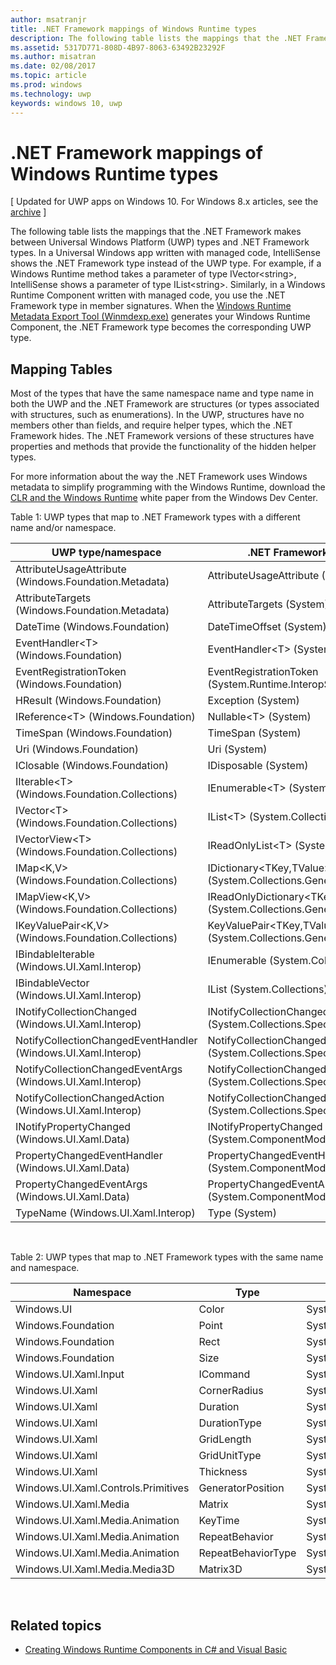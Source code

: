 ---author: msatranjrtitle: .NET Framework mappings of Windows Runtime typesdescription: The following table lists the mappings that the .NET Framework makes between Universal Windows Platform (UWP) types and .NET Framework types.ms.assetid: 5317D771-808D-4B97-8063-63492B23292Fms.author: misatranms.date: 02/08/2017ms.topic: articlems.prod: windowsms.technology: uwpkeywords: windows 10, uwp---# .NET Framework mappings of Windows Runtime types\[ Updated for UWP apps on Windows 10. For Windows 8.x articles, see the [archive](http://go.microsoft.com/fwlink/p/?linkid=619132) \]The following table lists the mappings that the .NET Framework makes between Universal Windows Platform (UWP) types and .NET Framework types. In a Universal Windows app written with managed code, IntelliSense shows the .NET Framework type instead of the UWP type. For example, if a Windows Runtime method takes a parameter of type IVector&lt;string&gt;, IntelliSense shows a parameter of type IList&lt;string&gt;. Similarly, in a Windows Runtime Component written with managed code, you use the .NET Framework type in member signatures. When the [Windows Runtime Metadata Export Tool (Winmdexp.exe)](https://msdn.microsoft.com/library/hh925576.aspx) generates your Windows Runtime Component, the .NET Framework type becomes the corresponding UWP type.## Mapping TablesMost of the types that have the same namespace name and type name in both the UWP and the .NET Framework are structures (or types associated with structures, such as enumerations). In the UWP, structures have no members other than fields, and require helper types, which the .NET Framework hides. The .NET Framework versions of these structures have properties and methods that provide the functionality of the hidden helper types.For more information about the way the .NET Framework uses Windows metadata to simplify programming with the Windows Runtime, download the [CLR and the Windows Runtime](http://download.microsoft.com/download/2/3/E/23E1E9BE-41AA-4716-A7B3-82040271394C/CLR%20and%20the%20Windows%20Runtime.docx) white paper from the Windows Dev Center.Table 1: UWP types that map to .NET Framework types with a different name and/or namespace.| UWP type/namespace                                            | .NET Framework type/namespace                                          | .NET Framework assembly                           ||---------------------------------------------------------------|------------------------------------------------------------------------|---------------------------------------------------|| AttributeUsageAttribute (Windows.Foundation.Metadata)         | AttributeUsageAttribute (System)                                       | System.Runtime.dll                                || AttributeTargets (Windows.Foundation.Metadata)                | AttributeTargets (System)                                              | System.Runtime.dll                                || DateTime (Windows.Foundation)                                 | DateTimeOffset (System)                                                | System.Runtime.dll                                || EventHandler&lt;T&gt; (Windows.Foundation)                    | EventHandler&lt;T&gt; (System)                                         | System.Runtime.dll                                || EventRegistrationToken (Windows.Foundation)                   | EventRegistrationToken (System.Runtime.InteropServices.WindowsRuntime) | System.Runtime.InteropServices.WindowsRuntime.dll || HResult (Windows.Foundation)                                  | Exception (System)                                                     | System.Runtime.dll                                || IReference&lt;T&gt; (Windows.Foundation)                      | Nullable&lt;T&gt; (System)                                             | System.Runtime.dll                                || TimeSpan (Windows.Foundation)                                 | TimeSpan (System)                                                      | System.Runtime.dll                                || Uri (Windows.Foundation)                                      | Uri (System)                                                           | System.Runtime.dll                                || IClosable (Windows.Foundation)                                | IDisposable (System)                                                   | System.Runtime.dll                                || IIterable&lt;T&gt; (Windows.Foundation.Collections)           | IEnumerable&lt;T&gt; (System.Collections.Generic)                      | System.Runtime.dll                                || IVector&lt;T&gt; (Windows.Foundation.Collections)             | IList&lt;T&gt; (System.Collections.Generic)                            | System.Runtime.dll                                || IVectorView&lt;T&gt; (Windows.Foundation.Collections)         | IReadOnlyList&lt;T&gt; (System.Collections.Generic)                    | System.Runtime.dll                                || IMap&lt;K,V&gt; (Windows.Foundation.Collections)              | IDictionary&lt;TKey,TValue&gt; (System.Collections.Generic)            | System.Runtime.dll                                || IMapView&lt;K,V&gt; (Windows.Foundation.Collections)          | IReadOnlyDictionary&lt;TKey,TValue&gt; (System.Collections.Generic)    | System.Runtime.dll                                || IKeyValuePair&lt;K,V&gt; (Windows.Foundation.Collections)     | KeyValuePair&lt;TKey,TValue&gt; (System.Collections.Generic)           | System.Runtime.dll                                || IBindableIterable (Windows.UI.Xaml.Interop)                   | IEnumerable (System.Collections)                                       | System.Runtime.dll                                || IBindableVector (Windows.UI.Xaml.Interop)                     | IList (System.Collections)                                             | System.Runtime.dll                                || INotifyCollectionChanged (Windows.UI.Xaml.Interop)            | INotifyCollectionChanged (System.Collections.Specialized)              | System.ObjectModel.dll                            || NotifyCollectionChangedEventHandler (Windows.UI.Xaml.Interop) | NotifyCollectionChangedEventHandler (System.Collections.Specialized)   | System.ObjectModel.dll                            || NotifyCollectionChangedEventArgs (Windows.UI.Xaml.Interop)    | NotifyCollectionChangedEventArgs (System.Collections.Specialized)      | System.ObjectModel.dll                            || NotifyCollectionChangedAction (Windows.UI.Xaml.Interop)       | NotifyCollectionChangedAction (System.Collections.Specialized)         | System.ObjectModel.dll                            || INotifyPropertyChanged (Windows.UI.Xaml.Data)                 | INotifyPropertyChanged (System.ComponentModel)                         | System.ObjectModel.dll                            || PropertyChangedEventHandler (Windows.UI.Xaml.Data)            | PropertyChangedEventHandler (System.ComponentModel)                    | System.ObjectModel.dll                            || PropertyChangedEventArgs (Windows.UI.Xaml.Data)               | PropertyChangedEventArgs (System.ComponentModel)                       | System.ObjectModel.dll                            || TypeName (Windows.UI.Xaml.Interop)                            | Type (System)                                                          | System.Runtime.dll                                | Table 2: UWP types that map to .NET Framework types with the same name and namespace.| Namespace                           | Type               | .NET Framework assembly                   ||-------------------------------------|--------------------|-------------------------------------------|| Windows.UI                          | Color              | System.Runtime.WindowsRuntime.dll         || Windows.Foundation                  | Point              | System.Runtime.WindowsRuntime.dll         || Windows.Foundation                  | Rect               | System.Runtime.WindowsRuntime.dll         || Windows.Foundation                  | Size               | System.Runtime.WindowsRuntime.dll         || Windows.UI.Xaml.Input               | ICommand           | System.ObjectModel.dll                    || Windows.UI.Xaml                     | CornerRadius       | System.Runtime.WindowsRuntime.UI.Xaml.dll || Windows.UI.Xaml                     | Duration           | System.Runtime.WindowsRuntime.UI.Xaml.dll || Windows.UI.Xaml                     | DurationType       | System.Runtime.WindowsRuntime.UI.Xaml.dll || Windows.UI.Xaml                     | GridLength         | System.Runtime.WindowsRuntime.UI.Xaml.dll || Windows.UI.Xaml                     | GridUnitType       | System.Runtime.WindowsRuntime.UI.Xaml.dll || Windows.UI.Xaml                     | Thickness          | System.Runtime.WindowsRuntime.UI.Xaml.dll || Windows.UI.Xaml.Controls.Primitives | GeneratorPosition  | System.Runtime.WindowsRuntime.UI.Xaml.dll || Windows.UI.Xaml.Media               | Matrix             | System.Runtime.WindowsRuntime.UI.Xaml.dll || Windows.UI.Xaml.Media.Animation     | KeyTime            | System.Runtime.WindowsRuntime.UI.Xaml.dll || Windows.UI.Xaml.Media.Animation     | RepeatBehavior     | System.Runtime.WindowsRuntime.UI.Xaml.dll || Windows.UI.Xaml.Media.Animation     | RepeatBehaviorType | System.Runtime.WindowsRuntime.UI.Xaml.dll || Windows.UI.Xaml.Media.Media3D       | Matrix3D           | System.Runtime.WindowsRuntime.UI.Xaml.dll | ## Related topics* [Creating Windows Runtime Components in C# and Visual Basic](creating-windows-runtime-components-in-csharp-and-visual-basic.md)